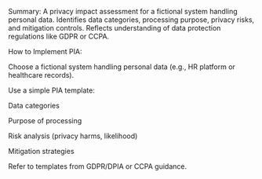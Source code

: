 Summary:
A privacy impact assessment for a fictional system handling personal data. Identifies data categories, processing purpose, privacy risks, and mitigation controls. Reflects understanding of data protection regulations like GDPR or CCPA.

How to Implement PIA:

Choose a fictional system handling personal data (e.g., HR platform or healthcare records).

Use a simple PIA template:

Data categories

Purpose of processing

Risk analysis (privacy harms, likelihood)

Mitigation strategies

Refer to templates from GDPR/DPIA or CCPA guidance.
